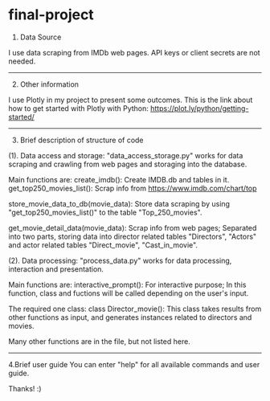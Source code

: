 # final-project
1. Data Source

I use data scraping from IMDb web pages.
API keys or client secrets are not needed.

-----------------------------------------------------------------------------------------------------------------------
2. Other information

I use Plotly in my project to present some outcomes.
This is the link about how to get started with Plotly with Python: https://plot.ly/python/getting-started/

-----------------------------------------------------------------------------------------------------------------------
3. Brief description of structure of code

(1). Data access and storage: 
"data_access_storage.py" works for data scraping and crawling from web pages and storaging into the database.

Main functions are:
create_imdb(): Create IMDB.db and tables in it.
get_top250_movies_list(): Scrap info from https://www.imdb.com/chart/top

store_movie_data_to_db(movie_data): Store data scraping by using "get_top250_movies_list()" to the table "Top_250_movies".

get_movie_detail_data(movie_data): Scrap info from web pages; Separated into two parts, storing data into director related tables "Directors", "Actors" and actor related tables "Direct_movie", "Cast_in_movie".

(2). Data processing:
"process_data.py" works for data processing, interaction and presentation.

Main functions are:
interactive_prompt(): For interactive purpose; In this function, class and fuctions will be called depending on the user's  input.

The required one class:
class Director_movie(): This class takes results from other functions as input, and generates instances related to directors and movies.

Many other functions are in the file, but not listed here.

-----------------------------------------------------------------------------------------------------------------------
4.Brief user guide
You can enter "help" for all available commands and user guide.

Thanks! :)


